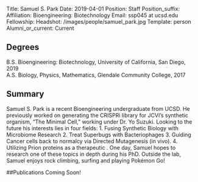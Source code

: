 Title: Samuel S. Park
Date: 2019-04-01
Position: Staff
Position_suffix:
Affiliation:  Bioengineering: Biotechnology
Email: ssp045 at ucsd.edu
Fellowship:
Headshot: /images/people/samuel_park.jpg
Template: person
Alumni_or_current: Current
<!-- Status: draft -->

## Degrees
B.S. Bioengineering: Biotechnology, University of California, San Diego, 2019 <br>
A.S. Biology, Physics, Mathematics, Glendale Community College, 2017 <br>

## Summary
Samuel S. Park is a recent Bioengineering undergraduate from UCSD. He previously worked on generating the CRISPRi library for JCVI’s synthetic organism, “The Minimal Cell,” working under Dr. Yo Suzuki. Looking to the future his interests lies in four fields: 1. Fusing Synthetic Biology with Microbiome Research 2. Treat Superbugs with Bacteriophages  3. Guiding Cancer cells back to normalcy via Directed Mutagenesis (in vivo).   4. Utilizing Prion proteins as a therapeutic . One day, Samuel hopes to research one of these topics in depth during his PhD. Outside the lab, Samuel enjoys rock climbing, surfing and playing Pokémon Go!

##Publications
Coming Soon!